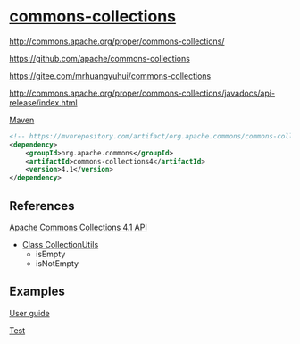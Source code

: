 # [commons-collections](https://gitee.com/mrhuangyuhui/notes/blob/master/manuals/java/commons-collections.md)

<http://commons.apache.org/proper/commons-collections/>

<https://github.com/apache/commons-collections>

<https://gitee.com/mrhuangyuhui/commons-collections>

<http://commons.apache.org/proper/commons-collections/javadocs/api-release/index.html>

[Maven](https://mvnrepository.com/artifact/org.apache.commons/commons-collections4)

```xml
<!-- https://mvnrepository.com/artifact/org.apache.commons/commons-collections4 -->
<dependency>
    <groupId>org.apache.commons</groupId>
    <artifactId>commons-collections4</artifactId>
    <version>4.1</version>
</dependency>
```

## References

[Apache Commons Collections 4.1 API](https://mrhuangyuhui.gitee.io/apis/commons-collections4-4.1-javadoc/index.html)

- [Class CollectionUtils](https://mrhuangyuhui.gitee.io/apis/commons-collections4-4.1-javadoc/org/apache/commons/collections4/CollectionUtils.html)
  - isEmpty
  - isNotEmpty

## Examples

[User guide](http://commons.apache.org/proper/commons-collections/userguide.html)

[Test](https://github.com/apache/commons-collections/tree/master/src/test/java/org/apache/commons/collections4)